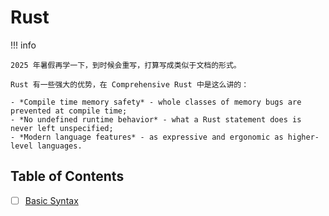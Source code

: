 # Rust

!!! info 
    
    2025 年暑假再学一下，到时候会重写，打算写成类似于文档的形式。

    Rust 有一些强大的优势，在 Comprehensive Rust 中是这么讲的：

    - *Compile time memory safety* - whole classes of memory bugs are prevented at compile time;
    - *No undefined runtime behavior* - what a Rust statement does is never left unspecified;
    - *Modern language features* - as expressive and ergonomic as higher-level languages.

## Table of Contents

- [ ] [Basic Syntax](./Basic%20Syntax.md)
